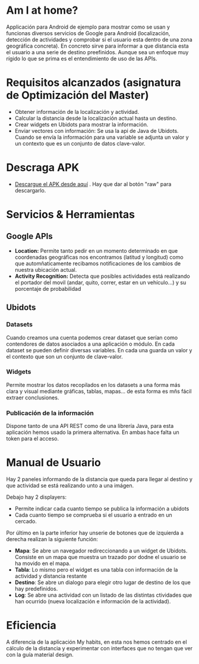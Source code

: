 # Am I at home?
Applicación para Android de ejemplo para mostrar como se usan y funcionas diversos servicios de Google para Android (localización, detección de actividades y comprobar si el usuario esta dentro de una zona geográfica concreta). En concreto sirve para informar a que distancia esta el usuario a una serie de destino preefinidos. Aunque sea un enfoque muy rígido lo que se prima es el entendimiento de uso de las APIs.

# Requisitos alcanzados (asignatura de Optimización del Master)
- Obtener información de la localización y actividad.
- Calcular la distancia desde la localización actual hasta un destino.
- Crear widgets en Ubidots para mostrar la información.
- Enviar vectores con información: Se usa la api de Java de Ubidots. Cuando se envía la información para una variable se adjunta un valor y un contexto que es un conjunto de datos clave-valor.

# Descraga APK

- [Descargue el APK desde aquí](docs/amiathome.apk) . Hay que dar al botón "raw" para descargarlo.

# Servicios & Herramientas

## Google APIs

- **Location:** Permite tanto pedir en un momento determinado en que coordenadas geográficas nos encontramos (latitud y longitud) como que automñaticamente recibamos notificaciones de los cambios de nuestra ubicación actual.
- **Activity Recognition:** Detecta que posibles actividades está realizando el portador del movil (andar, quito, correr, estar en un vehículo...) y su porcentaje de probabilidad

## Ubidots

### Datasets
Cuando creamos una cuenta podemos crear dataset que serían como contendores de datos asociados a una aplicación o módulo. En cada dataset se pueden definir diversas variables. En cada una guarda un valor y el contexto que son un conjunto de clave-valor.
 
### Widgets
Permite mostrar los datos recopilados en los datasets a una forma más clara y visual mediante gráficas, tablas, mapas... de esta forma es mñs fácil extraer conclusiones.

### Publicación de la información
Dispone tanto de una API REST como de una librería Java, para esta aplicación hemos usado la primera alternativa. En ambas hace falta un token para el acceso.

# Manual de Usuario

Hay 2 paneles informando de la distancia que queda para llegar al destino y que actividad se está realizando unto a una imágen.

Debajo hay 2 displayers:
- Permite indicar cada cuanto tiempo se publica la información a ubidots 
- Cada cuanto tiempo se comprueba si el usuario a entrado en un cercado.

Por último en la parte inferior hay unserie de botones que de izquierda a derecha realizan la siguiente función:
- **Mapa**: Se abre un navegador redireccionando a un widget de Ubidots. Consiste en un mapa que muestra un trazado por dodne el usuario se ha movido en el mapa.
- **Tabla**: Lo mismo pero el widget es una tabla con información de la actividad y distancia restante
- **Destino**: Se abre un dialogo para elegir otro lugar de destino de los que hay predefinidos.
- **Log**: Se abre una actividad con un listado de las distintas ctividades que han ocurrido (nueva localización e información de la actividad).

# Eficiencia

A diferencia de la aplicación My habits, en esta nos hemos centrado en el cálculo de la distancia y experimentar con interfaces que no tengan que ver con la guía material design.

